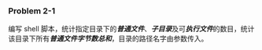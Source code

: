 ### Problem 2-1
编写 shell 脚本，统计指定目录下的***普通文件***、***子目录***及可***执行文件***的数目，统计该目录下所有***普通文件字节数总和***，目录的路径名字由参数传入。
